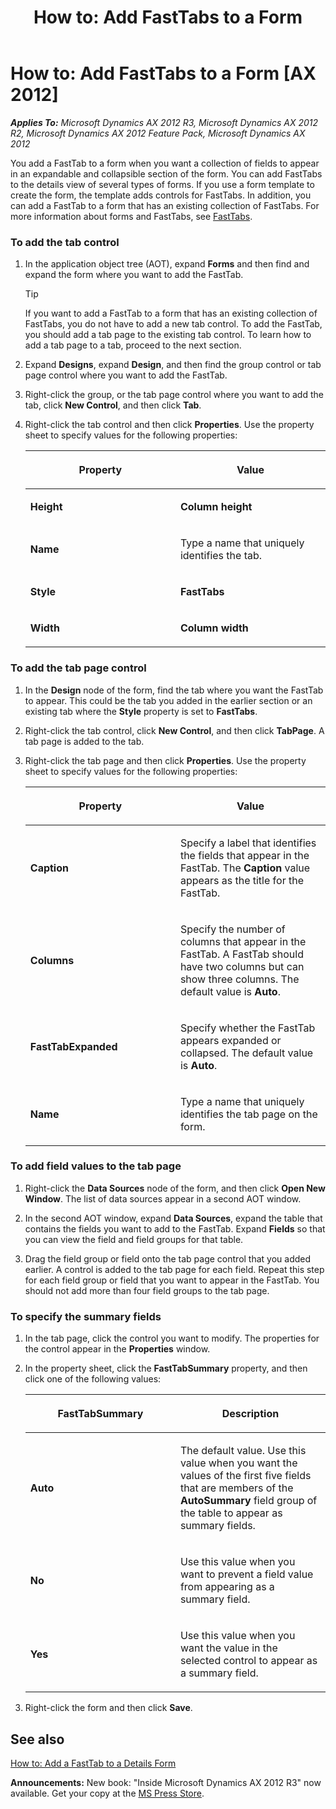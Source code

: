﻿---
title: 'How to: Add FastTabs to a Form'
TOCTitle: 'How to: Add FastTabs to a Form'
ms:assetid: 7229727d-09bb-4f92-9ab1-b6a0c423806a
ms:mtpsurl: https://msdn.microsoft.com/en-us/library/Hh538481(v=AX.60)
ms:contentKeyID: 39508914
ms.date: 05/18/2015
mtps_version: v=AX.60
---

# How to: Add FastTabs to a Form [AX 2012]


_**Applies To:** Microsoft Dynamics AX 2012 R3, Microsoft Dynamics AX 2012 R2, Microsoft Dynamics AX 2012 Feature Pack, Microsoft Dynamics AX 2012_

You add a FastTab to a form when you want a collection of fields to appear in an expandable and collapsible section of the form. You can add FastTabs to the details view of several types of forms. If you use a form template to create the form, the template adds controls for FastTabs. In addition, you can add a FastTab to a form that has an existing collection of FastTabs. For more information about forms and FastTabs, see [FastTabs](fasttabs.md).

### To add the tab control

1.  In the application object tree (AOT), expand **Forms** and then find and expand the form where you want to add the FastTab.
    

    > [!TIP]
    > <P>If you want to add a FastTab to a form that has an existing collection of FastTabs, you do not have to add a new tab control. To add the FastTab, you should add a tab page to the existing tab control. To learn how to add a tab page to a tab, proceed to the next section.</P>



2.  Expand **Designs**, expand **Design**, and then find the group control or tab page control where you want to add the FastTab.

3.  Right-click the group, or the tab page control where you want to add the tab, click **New Control**, and then click **Tab**.

4.  Right-click the tab control and then click **Properties**. Use the property sheet to specify values for the following properties:
    
    <table>
    <colgroup>
    <col style="width: 50%" />
    <col style="width: 50%" />
    </colgroup>
    <thead>
    <tr class="header">
    <th><p>Property</p></th>
    <th><p>Value</p></th>
    </tr>
    </thead>
    <tbody>
    <tr class="odd">
    <td><p><strong>Height</strong></p></td>
    <td><p><strong>Column height</strong></p></td>
    </tr>
    <tr class="even">
    <td><p><strong>Name</strong></p></td>
    <td><p>Type a name that uniquely identifies the tab.</p></td>
    </tr>
    <tr class="odd">
    <td><p><strong>Style</strong></p></td>
    <td><p><strong>FastTabs</strong></p></td>
    </tr>
    <tr class="even">
    <td><p><strong>Width</strong></p></td>
    <td><p><strong>Column width</strong></p></td>
    </tr>
    </tbody>
    </table>


### To add the tab page control

1.  In the **Design** node of the form, find the tab where you want the FastTab to appear. This could be the tab you added in the earlier section or an existing tab where the **Style** property is set to **FastTabs**.

2.  Right-click the tab control, click **New Control**, and then click **TabPage**. A tab page is added to the tab.

3.  Right-click the tab page and then click **Properties**. Use the property sheet to specify values for the following properties:
    
    <table>
    <colgroup>
    <col style="width: 50%" />
    <col style="width: 50%" />
    </colgroup>
    <thead>
    <tr class="header">
    <th><p>Property</p></th>
    <th><p>Value</p></th>
    </tr>
    </thead>
    <tbody>
    <tr class="odd">
    <td><p><strong>Caption</strong></p></td>
    <td><p>Specify a label that identifies the fields that appear in the FastTab. The <strong>Caption</strong> value appears as the title for the FastTab.</p></td>
    </tr>
    <tr class="even">
    <td><p><strong>Columns</strong></p></td>
    <td><p>Specify the number of columns that appear in the FastTab. A FastTab should have two columns but can show three columns. The default value is <strong>Auto</strong>.</p></td>
    </tr>
    <tr class="odd">
    <td><p><strong>FastTabExpanded</strong></p></td>
    <td><p>Specify whether the FastTab appears expanded or collapsed. The default value is <strong>Auto</strong>.</p></td>
    </tr>
    <tr class="even">
    <td><p><strong>Name</strong></p></td>
    <td><p>Type a name that uniquely identifies the tab page on the form.</p></td>
    </tr>
    </tbody>
    </table>


### To add field values to the tab page

1.  Right-click the **Data Sources** node of the form, and then click **Open New Window**. The list of data sources appear in a second AOT window.

2.  In the second AOT window, expand **Data Sources**, expand the table that contains the fields you want to add to the FastTab. Expand **Fields** so that you can view the field and field groups for that table.

3.  Drag the field group or field onto the tab page control that you added earlier. A control is added to the tab page for each field. Repeat this step for each field group or field that you want to appear in the FastTab. You should not add more than four field groups to the tab page.

### To specify the summary fields

1.  In the tab page, click the control you want to modify. The properties for the control appear in the **Properties** window.

2.  In the property sheet, click the **FastTabSummary** property, and then click one of the following values:
    
    <table>
    <colgroup>
    <col style="width: 50%" />
    <col style="width: 50%" />
    </colgroup>
    <thead>
    <tr class="header">
    <th><p>FastTabSummary</p></th>
    <th><p>Description</p></th>
    </tr>
    </thead>
    <tbody>
    <tr class="odd">
    <td><p><strong>Auto</strong></p></td>
    <td><p>The default value. Use this value when you want the values of the first five fields that are members of the <strong>AutoSummary</strong> field group of the table to appear as summary fields.</p></td>
    </tr>
    <tr class="even">
    <td><p><strong>No</strong></p></td>
    <td><p>Use this value when you want to prevent a field value from appearing as a summary field.</p></td>
    </tr>
    <tr class="odd">
    <td><p><strong>Yes</strong></p></td>
    <td><p>Use this value when you want the value in the selected control to appear as a summary field.</p></td>
    </tr>
    </tbody>
    </table>


3.  Right-click the form and then click **Save**.

## See also

[How to: Add a FastTab to a Details Form](how-to-add-a-fasttab-to-a-details-form.md)

  
**Announcements:** New book: "Inside Microsoft Dynamics AX 2012 R3" now available. Get your copy at the [MS Press Store](https://www.microsoftpressstore.com/store/inside-microsoft-dynamics-ax-2012-r3-9780735685109).

